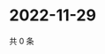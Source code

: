 # 2022-11-29

共 0 条

<!-- BEGIN WEIBO -->
<!-- 最后更新时间 Tue Nov 29 2022 19:12:50 GMT+0800 (China Standard Time) -->

<!-- END WEIBO -->
